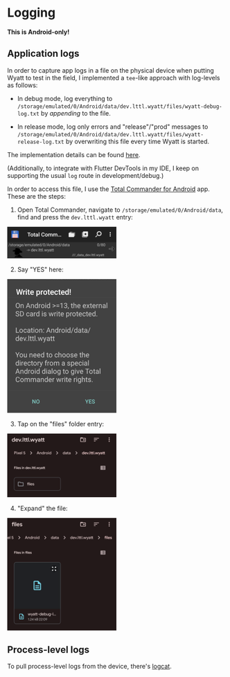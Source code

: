 # Logging

**This is Android-only!**

## Application logs

In order to capture app logs in a file on the physical device when putting Wyatt to test in the field, I implemented a `tee`-like approach with log-levels as follows:

- In debug mode, log everything to `/storage/emulated/0/Android/data/dev.lttl.wyatt/files/wyatt-debug-log.txt` by *appending* to the file.

- In release mode, log only errors and "release"/"prod" messages to `/storage/emulated/0/Android/data/dev.lttl.wyatt/files/wyatt-release-log.txt` by overwriting this file every time Wyatt is started.

The implementation details can be found [here](https://github.com/m5lk3n/wyatt/blob/main/lib/log.dart#L27-L46).

(Additionally, to integrate with Flutter DevTools in my IDE, I keep on supporting the usual `log` route in development/debug.)

In order to access this file, I use the [Total Commander for Android](https://www.ghisler.com/android.htm) app. These are the steps:

1. Open Total Commander, navigate to `/storage/emulated/0/Android/data`, find and press the `dev.lttl.wyatt` entry:

<img alt="log screenshot" src="../device_screens/screenshots/log-0.png" width="50%"/>

2. Say "YES" here:

<img alt="log screenshot" src="../device_screens/screenshots/log-1.png" width="50%"/>

3. Tap on the "files" folder entry:

<img alt="log screenshot" src="../device_screens/screenshots/log-2.png" width="50%"/>

4. "Expand" the file:

<img alt="log screenshot" src="../device_screens/screenshots/log-3.png" width="50%"/>

## Process-level logs

To pull process-level logs from the device, there's [logcat](../logcat/logcat.sh).